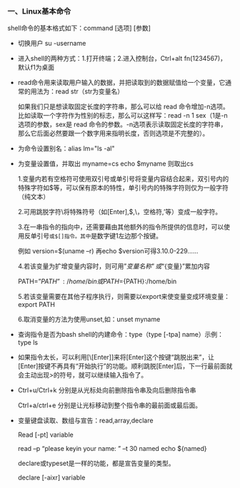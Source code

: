 ### 一、Linux基本命令

shell命令的基本格式如下：command [选项] [参数]

* 切换用户  su  -username

* 进入shell的两种方式：1.打开终端；2.进入控制台，Ctrl+alt fn(1234567)，默认f1为桌面

* read命令用来读取用户输入的数据，并把读取到的数据赋值给一个变量，它通常的用法为：read str（str为变量名）

  如果我们只是想读取固定长度的字符串，那么可以给 read 命令增加-n选项。比如读取一个字符作为性别的标志，那么可以这样写：read -n 1 sex（1是-n选项的参数，sex是 read 命令的参数。-n选项表示读取固定长度的字符串，那么它后面必然要跟一个数字用来指明长度，否则选项是不完整的）。

* 为命令设置别名：alias lm="ls -al"

* 为变量设置值，并取出  myname=cs  echo $myname 则取出cs

  1.变量内若有空格符可使用双引号或单引号将变量内容结合起来，双引号内的特殊字符如$等，可以保有原本的特性，单引号内的特殊字符则仅为一般字符（纯文本）

  2.可用跳脱字符\将特殊符号（如[Enter],$,\，空格符,’等）变成一般字符。

  3.在一串指令的指向中，还需要藉由其他额外的指令所提供的信息时，可以使用反单引号`或$[]指令。其中`是数字键1左边那个按键。

  例如 version=$(uname –r) 再echo $version可得3.10.0-229……

  4.若该变量为扩增变量内容时，则可用”$变量名称”或“${变量}”累加内容

  PATH=”$PATH”:/home/bin 或PATH=${PATH}:/home/bin

  5.若该变量需要在其他子程序执行，则需要以export来使变量变成环境变量： export PATH

  6.取消变量的方法为使用unset,如：unset myname

* 查询指令是否为bash shell的内建命令：type（type [-tpa] name）示例：type ls

* 如果指令太长，可以利用[\\[Enter]]来将[Enter]这个按键“跳脱出来”，让[Enter]按键不再具有“开始执行”的功能。顺利跳脱[Enter]后，下一行最前面就会主动出现>的符号，就可以继续输入指令了。

* Ctrl+u/Ctrl+k 分别是从光标处向前删除指令串及向后删除指令串

  Ctrl+a/ctrl+e 分别是让光标移动到整个指令串的最前面或最后面。

* 变量键盘读取、数组与宣告：read,array,declare

  Read [-pt] variable

   read –p “please keyin your name: ” –t 30 named        echo ${named}

  declare或typeset是一样的功能，都是宣告变量的类型。

    declare [-aixr] variable





